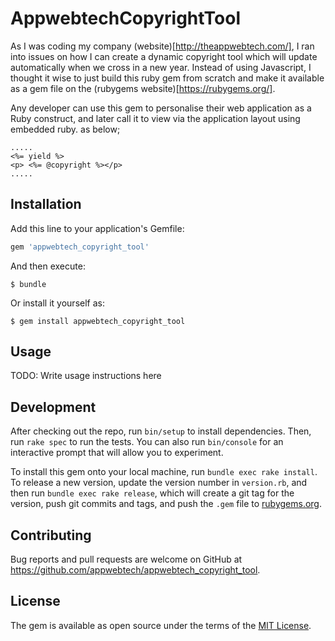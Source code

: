 # AppwebtechCopyrightTool

As I was coding my company (website)[http://theappwebtech.com/], I ran into issues on how I can create a dynamic copyright tool which will update automatically when we cross in a new year. Instead of using Javascript, I thought it wise to just build this ruby gem from scratch and make it available as a gem file on the (rubygems website)[https://rubygems.org/].

Any developer can use this gem to personalise their web application as a Ruby construct, and later call it to view via the application layout using embedded ruby. as below; 

```erb
.....
<%= yield %> 
<p> <%= @copyright %></p>
.....
```


## Installation

Add this line to your application's Gemfile:

```ruby
gem 'appwebtech_copyright_tool'
```

And then execute:

    $ bundle

Or install it yourself as:

    $ gem install appwebtech_copyright_tool

## Usage

TODO: Write usage instructions here

## Development

After checking out the repo, run `bin/setup` to install dependencies. Then, run `rake spec` to run the tests. You can also run `bin/console` for an interactive prompt that will allow you to experiment.

To install this gem onto your local machine, run `bundle exec rake install`. To release a new version, update the version number in `version.rb`, and then run `bundle exec rake release`, which will create a git tag for the version, push git commits and tags, and push the `.gem` file to [rubygems.org](https://rubygems.org).

## Contributing

Bug reports and pull requests are welcome on GitHub at https://github.com/appwebtech/appwebtech_copyright_tool.

## License

The gem is available as open source under the terms of the [MIT License](https://opensource.org/licenses/MIT).
